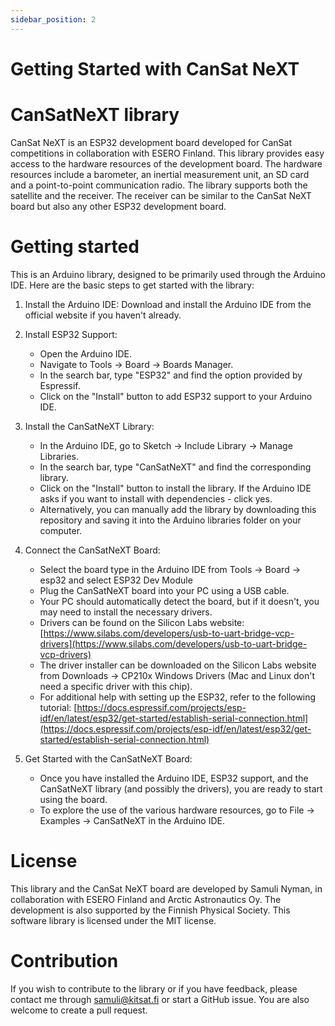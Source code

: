 ```yaml
---
sidebar_position: 2
---
```


# Getting Started with CanSat NeXT

# CanSatNeXT library

CanSat NeXT is an ESP32 development board developed for CanSat competitions in collaboration with ESERO Finland. This library provides easy access to the hardware resources of the development board. The hardware resources include a barometer, an inertial measurement unit, an SD card and a point-to-point communication radio. The library supports both the satellite and the receiver. The receiver can be similar to the CanSat NeXT board but also any other ESP32 development board.

# Getting started

This is an Arduino library, designed to be primarily used through the Arduino IDE. Here are the basic steps to get started with the library:

1. Install the Arduino IDE: Download and install the Arduino IDE from the official website if you haven't already.

2. Install ESP32 Support: 
   - Open the Arduino IDE.
   - Navigate to Tools -> Board -> Boards Manager.
   - In the search bar, type "ESP32" and find the option provided by Espressif.
   - Click on the "Install" button to add ESP32 support to your Arduino IDE.

3. Install the CanSatNeXT Library:
   - In the Arduino IDE, go to Sketch -> Include Library -> Manage Libraries.
   - In the search bar, type "CanSatNeXT" and find the corresponding library.
   - Click on the "Install" button to install the library. If the Arduino IDE asks if you want to install with dependencies - click yes.
   - Alternatively, you can manually add the library by downloading this repository and saving it into the Arduino libraries folder on your computer.

4. Connect the CanSatNeXT Board:
   - Select the board type in the Arduino IDE from Tools -> Board -> esp32 and select ESP32 Dev Module
   - Plug the CanSatNeXT board into your PC using a USB cable.
   - Your PC should automatically detect the board, but if it doesn't, you may need to install the necessary drivers.
   - Drivers can be found on the Silicon Labs website: [https://www.silabs.com/developers/usb-to-uart-bridge-vcp-drivers](https://www.silabs.com/developers/usb-to-uart-bridge-vcp-drivers)
   - The driver installer can be downloaded on the Silicon Labs website from Downloads -> CP210x Windows Drivers (Mac and Linux don't need a specific driver with this chip).
   - For additional help with setting up the ESP32, refer to the following tutorial: [https://docs.espressif.com/projects/esp-idf/en/latest/esp32/get-started/establish-serial-connection.html](https://docs.espressif.com/projects/esp-idf/en/latest/esp32/get-started/establish-serial-connection.html)

6. Get Started with the CanSatNeXT Board:
   - Once you have installed the Arduino IDE, ESP32 support, and the CanSatNeXT library (and possibly the drivers), you are ready to start using the board.
   - To explore the use of the various hardware resources, go to File -> Examples -> CanSatNeXT in the Arduino IDE.


# License

This library and the CanSat NeXT board are developed by Samuli Nyman, in collaboration with ESERO Finland and Arctic Astronautics Oy. The development is also supported by the Finnish Physical Society. This software library is licensed under the MIT license.

# Contribution

If you wish to contribute to the library or if you have feedback, please contact me through samuli@kitsat.fi or start a GitHub issue. You are also welcome to create a pull request.

